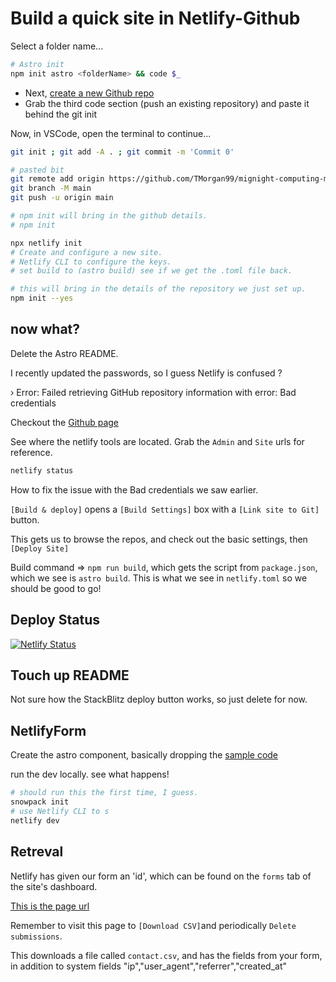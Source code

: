 # Build a quick site in Netlify-Github

Select a folder name...

```bash
# Astro init
npm init astro <folderName> && code $_
```

- Next, [create a new Github repo](http://github.com/new)
- Grab the third code section (push an existing repository) and paste it behind the git init

Now, in VSCode, open the terminal to continue...

```bash
git init ; git add -A . ; git commit -m 'Commit 0'

# pasted bit
git remote add origin https://github.com/TMorgan99/mignight-computing-machine.git
git branch -M main
git push -u origin main

# npm init will bring in the github details.
# npm init

npx netlify init
# Create and configure a new site.
# Netlify CLI to configure the keys.
# set build to (astro build) see if we get the .toml file back.

# this will bring in the details of the repository we just set up.
npm init --yes
```

## now what?

Delete the Astro README.

I recently updated the passwords, so I guess Netlify is confused ?

 ›   Error: Failed retrieving GitHub repository information with error: Bad credentials

Checkout the [Github page](https://github.com/TMorgan99/mignight-computing-machine)

See where the netlify tools are located. Grab the `Admin` and `Site` urls for reference.

```bash
netlify status
```

How to fix the issue with the Bad credentials we saw earlier.

`[Build & deploy]` opens a `[Build Settings]` box with a `[Link site to Git]` button.

This gets us to browse the repos, and check out the basic settings, then `[Deploy Site]`

Build command => `npm run build`, which gets the script from `package.json`,
which we see is `astro build`.
This is what we see in `netlify.toml` so we should be good to go!

## Deploy Status

[![Netlify Status](https://api.netlify.com/api/v1/badges/4dcf1798-1247-4749-a3bb-f959eda4543e/deploy-status)](https://app.netlify.com/sites/cranky-swanson-3bb12e/deploys)

## Touch up README

Not sure how the StackBlitz deploy button works, so just delete for now.

## NetlifyForm

Create the astro component, basically dropping the [sample code](https://docs.netlify.com/forms/setup/)

run the dev locally. see what happens!

```bash
# should run this the first time, I guess.
snowpack init
# use Netlify CLI to s
netlify dev
```

## Retreval

Netlify has given our form an 'id', which can be found on the `forms` tab of the site's dashboard.

[This is the page url](https://app.netlify.com/sites/cranky-swanson-3bb12e/forms/6188bf5509e8a70008284359)

Remember to visit this page to `[Download CSV]`and periodically `Delete submissions`.

This downloads a file called `contact.csv`, and has the fields from your form, in addition to system fields "ip","user_agent","referrer","created_at"
